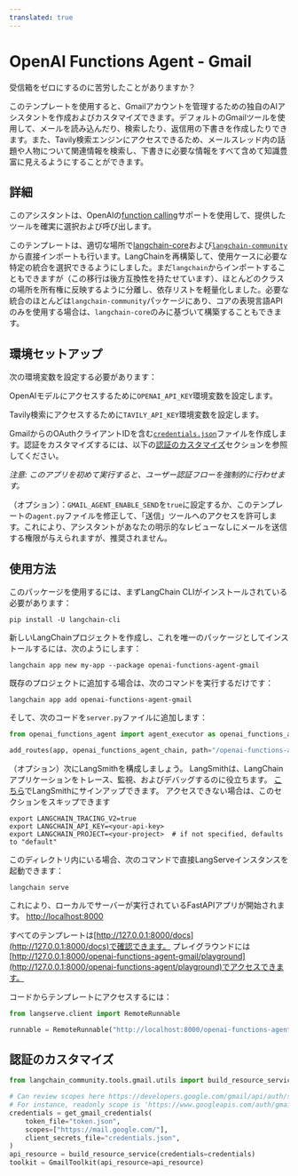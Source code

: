 ```yaml
---
translated: true
---
```


# OpenAI Functions Agent - Gmail

受信箱をゼロにするのに苦労したことがありますか？

このテンプレートを使用すると、Gmailアカウントを管理するための独自のAIアシスタントを作成およびカスタマイズできます。デフォルトのGmailツールを使用して、メールを読み込んだり、検索したり、返信用の下書きを作成したりできます。また、Tavily検索エンジンにアクセスできるため、メールスレッド内の話題や人物について関連情報を検索し、下書きに必要な情報をすべて含めて知識豊富に見えるようにすることができます。

## 詳細

このアシスタントは、OpenAIの[function calling](https://python.langchain.com/docs/modules/chains/how_to/openai_functions)サポートを使用して、提供したツールを確実に選択および呼び出します。

このテンプレートは、適切な場所で[langchain-core](https://pypi.org/project/langchain-core/)および[`langchain-community`](https://pypi.org/project/langchain-community/)から直接インポートも行います。LangChainを再構築して、使用ケースに必要な特定の統合を選択できるようにしました。まだ`langchain`からインポートすることもできますが（この移行は後方互換性を持たせています）、ほとんどのクラスの場所を所有権に反映するように分離し、依存リストを軽量化しました。必要な統合のほとんどは`langchain-community`パッケージにあり、コアの表現言語APIのみを使用する場合は、`langchain-core`のみに基づいて構築することもできます。

## 環境セットアップ

次の環境変数を設定する必要があります：

OpenAIモデルにアクセスするために`OPENAI_API_KEY`環境変数を設定します。

Tavily検索にアクセスするために`TAVILY_API_KEY`環境変数を設定します。

GmailからのOAuthクライアントIDを含む[`credentials.json`](https://developers.google.com/gmail/api/quickstart/python#authorize_credentials_for_a_desktop_application)ファイルを作成します。認証をカスタマイズするには、以下の[認証のカスタマイズ](#customize-auth)セクションを参照してください。

_*注意:* このアプリを初めて実行すると、ユーザー認証フローを強制的に行わせます。_

（オプション）：`GMAIL_AGENT_ENABLE_SEND`を`true`に設定するか、このテンプレートの`agent.py`ファイルを修正して、「送信」ツールへのアクセスを許可します。これにより、アシスタントがあなたの明示的なレビューなしにメールを送信する権限が与えられますが、推奨されません。

## 使用方法

このパッケージを使用するには、まずLangChain CLIがインストールされている必要があります：

```shell
pip install -U langchain-cli
```

新しいLangChainプロジェクトを作成し、これを唯一のパッケージとしてインストールするには、次のようにします：

```shell
langchain app new my-app --package openai-functions-agent-gmail
```

既存のプロジェクトに追加する場合は、次のコマンドを実行するだけです：

```shell
langchain app add openai-functions-agent-gmail
```

そして、次のコードを`server.py`ファイルに追加します：

```python
from openai_functions_agent import agent_executor as openai_functions_agent_chain

add_routes(app, openai_functions_agent_chain, path="/openai-functions-agent-gmail")
```

（オプション）次にLangSmithを構成しましょう。
LangSmithは、LangChainアプリケーションをトレース、監視、およびデバッグするのに役立ちます。
[こちら](https://smith.langchain.com/)でLangSmithにサインアップできます。
アクセスできない場合は、このセクションをスキップできます

```shell
export LANGCHAIN_TRACING_V2=true
export LANGCHAIN_API_KEY=<your-api-key>
export LANGCHAIN_PROJECT=<your-project>  # if not specified, defaults to "default"
```

このディレクトリ内にいる場合、次のコマンドで直接LangServeインスタンスを起動できます：

```shell
langchain serve
```

これにより、ローカルでサーバーが実行されているFastAPIアプリが開始されます。
[http://localhost:8000](http://localhost:8000)

すべてのテンプレートは[http://127.0.0.1:8000/docs](http://127.0.0.1:8000/docs)で確認できます。
プレイグラウンドには[http://127.0.0.1:8000/openai-functions-agent-gmail/playground](http://127.0.0.1:8000/openai-functions-agent/playground)でアクセスできます。

コードからテンプレートにアクセスするには：

```python
from langserve.client import RemoteRunnable

runnable = RemoteRunnable("http://localhost:8000/openai-functions-agent-gmail")
```

## 認証のカスタマイズ

```python
from langchain_community.tools.gmail.utils import build_resource_service, get_gmail_credentials

# Can review scopes here https://developers.google.com/gmail/api/auth/scopes
# For instance, readonly scope is 'https://www.googleapis.com/auth/gmail.readonly'
credentials = get_gmail_credentials(
    token_file="token.json",
    scopes=["https://mail.google.com/"],
    client_secrets_file="credentials.json",
)
api_resource = build_resource_service(credentials=credentials)
toolkit = GmailToolkit(api_resource=api_resource)
```
